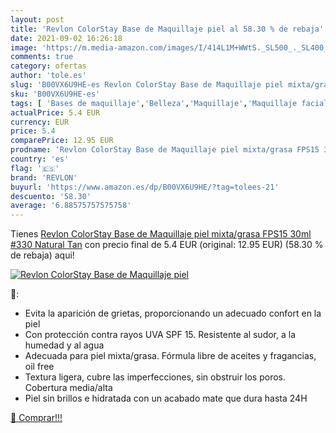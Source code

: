 ```yaml
---
layout: post
title: 'Revlon ColorStay Base de Maquillaje piel al 58.30 % de rebaja'
date: 2021-09-02 16:26:18
image: 'https://m.media-amazon.com/images/I/414L1M+WWtS._SL500_._SL400_.jpg'
comments: true
category: ofertas
author: 'tole.es'
slug: 'B00VX6U9HE-es Revlon ColorStay Base de Maquillaje piel mixta/grasa FPS15...'
sku: 'B00VX6U9HE-es'
tags: [ 'Bases de maquillaje','Belleza','Maquillaje','Maquillaje facial','maquillaje','revlon', ]
actualPrice: 5.4 EUR
currency: EUR
price: 5.4
comparePrice: 12.95 EUR
prodname: 'Revlon ColorStay Base de Maquillaje piel mixta/grasa FPS15 30ml  #330 Natural Tan'
country: 'es'
flag: '🇪🇸'
brand: 'REVLON'
buyurl: 'https://www.amazon.es/dp/B00VX6U9HE/?tag=tolees-21'
descuento: '58.30'
average: '6.88575757575758'
---
```


Tienes [Revlon ColorStay Base de Maquillaje piel mixta/grasa FPS15 30ml  #330 Natural Tan](https://www.amazon.es/dp/B00VX6U9HE/?tag=tolees-21) con precio final de  5.4 EUR (original: 12.95 EUR) (58.30 %  de rebaja) aqui!

[![Revlon ColorStay Base de Maquillaje piel](https://m.media-amazon.com/images/I/414L1M+WWtS._SL500_._SL400_.jpg)](https://www.amazon.es/dp/B00VX6U9HE/?tag=tolees-21)

🔎:

- Evita la aparición de grietas, proporcionando un adecuado confort en la piel
- Con protección contra rayos UVA SPF 15. Resistente al sudor, a la humedad y al agua
- Adecuada para piel mixta/grasa. Fórmula libre de aceites y fragancias, oil free
- Textura ligera, cubre las imperfecciones, sin obstruir los poros. Cobertura media/alta
- Piel sin brillos e hidratada con un acabado mate que dura hasta 24H

[🛒 Comprar!!!](https://www.amazon.es/dp/B00VX6U9HE/?tag=tolees-21)
